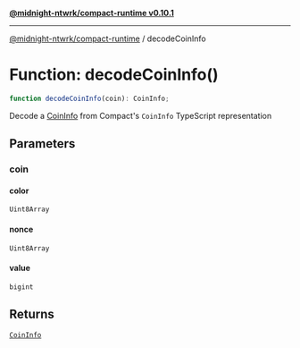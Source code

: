 [**@midnight-ntwrk/compact-runtime v0.10.1**](../README.md)

***

[@midnight-ntwrk/compact-runtime](../globals.md) / decodeCoinInfo

# Function: decodeCoinInfo()

```ts
function decodeCoinInfo(coin): CoinInfo;
```

Decode a [CoinInfo](../type-aliases/CoinInfo.md) from Compact's `CoinInfo` TypeScript representation

## Parameters

### coin

#### color

`Uint8Array`

#### nonce

`Uint8Array`

#### value

`bigint`

## Returns

[`CoinInfo`](../type-aliases/CoinInfo.md)
